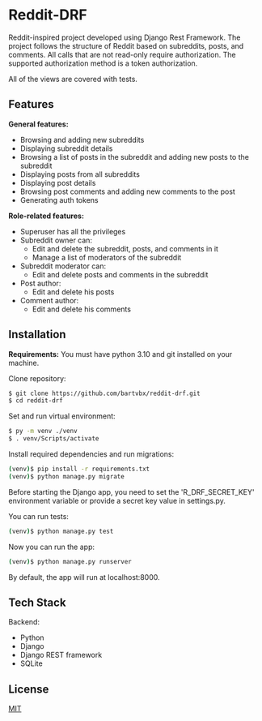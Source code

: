 
# Reddit-DRF

Reddit-inspired project developed using Django Rest Framework.
The project follows the structure of Reddit based on subreddits, posts, and comments.
All calls that are not read-only require authorization.
The supported authorization method is a token authorization.

All of the views are covered with tests.

## Features

**General features:**
- Browsing and adding new subreddits
- Displaying subreddit details
- Browsing a list of posts in the subreddit and adding new posts to the subreddit
- Displaying posts from all subreddits
- Displaying post details
- Browsing post comments and adding new comments to the post
- Generating auth tokens

**Role-related features:**
- Superuser has all the privileges
- Subreddit owner can:
    - Edit and delete the subreddit, posts, and comments in it
    - Manage a list of moderators of the subreddit
- Subreddit moderator can:
    - Edit and delete posts and comments in the subreddit
- Post author:
    - Edit and delete his posts
- Comment author:
    - Edit and delete his comments

## Installation
**Requirements:**
You must have python 3.10 and git installed on your machine.

Clone repository:
```bash
$ git clone https://github.com/bartvbx/reddit-drf.git
$ cd reddit-drf
```

Set and run virtual environment:
```bash
$ py -m venv ./venv
$ . venv/Scripts/activate
```

Install required dependencies and run migrations:
```bash
(venv)$ pip install -r requirements.txt
(venv)$ python manage.py migrate
```

Before starting the Django app, you need to set the 'R_DRF_SECRET_KEY' environment variable or provide a secret key value in settings.py.

You can run tests:
```bash
(venv)$ python manage.py test
```

Now you can run the app:
```bash
(venv)$ python manage.py runserver
```

By default, the app will run at localhost:8000.

## Tech Stack

Backend:
- Python
- Django
- Django REST framework
- SQLite

## License

[MIT](https://choosealicense.com/licenses/mit/)
